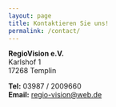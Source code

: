 ```yaml
---
layout: page
title: Kontaktieren Sie uns!
permalink: /contact/
---
```



**RegioVision e.V.** <br/>
Karlshof 1<br/>
17268 Templin

**Tel:** 03987 / 2009660<br/>
**Email:** regio-vision@web.de
